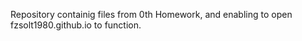 Repository containig files from 0th Homework, and enabling to open fzsolt1980.github.io to function.
